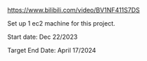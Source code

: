 https://www.bilibili.com/video/BV1NF411S7DS

Set up 1 ec2 machine for this project.

Start date: Dec 22/2023

Target End Date: April 17/2024
